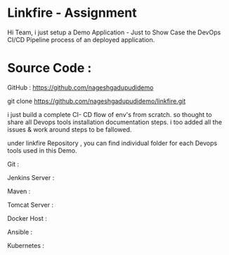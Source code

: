 Linkfire - Assignment
======================

Hi Team, i just setup a Demo Application - Just to Show Case the DevOps CI/CD Pipeline process of an deployed application.

Source Code :
==============

GitHub : https://github.com/nageshgadupudidemo

git clone https://github.com/nageshgadupudidemo/linkfire.git


i just build a complete CI- CD flow of env's from scratch.
so thought to share all Devops tools installation documentation steps.
i too added all the issues & work around steps to be fallowed.


under linkfire Repository , you can find individual folder for each Devops tools used in this Demo.



Git :

Jenkins Server :

Maven : 

Tomcat Server :

Docker Host :

Ansible :

Kubernetes :

